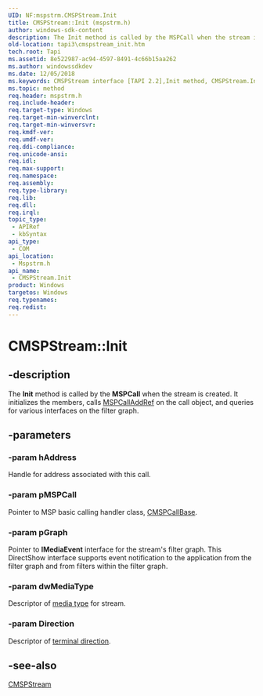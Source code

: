 ```yaml
---
UID: NF:mspstrm.CMSPStream.Init
title: CMSPStream::Init (mspstrm.h)
author: windows-sdk-content
description: The Init method is called by the MSPCall when the stream is created. It initializes the members, calls MSPCallAddRef on the call object, and queries for various interfaces on the filter graph.
old-location: tapi3\cmspstream_init.htm
tech.root: Tapi
ms.assetid: 8e522987-ac94-4597-8491-4c66b15aa262
ms.author: windowssdkdev
ms.date: 12/05/2018
ms.keywords: CMSPStream interface [TAPI 2.2],Init method, CMSPStream.Init, CMSPStream::Init, Init, Init method [TAPI 2.2], Init method [TAPI 2.2],CMSPStream interface, _tapi3_cmspstream_init, mspstrm/CMSPStream::Init, tapi3.cmspstream_init
ms.topic: method
req.header: mspstrm.h
req.include-header: 
req.target-type: Windows
req.target-min-winverclnt: 
req.target-min-winversvr: 
req.kmdf-ver: 
req.umdf-ver: 
req.ddi-compliance: 
req.unicode-ansi: 
req.idl: 
req.max-support: 
req.namespace: 
req.assembly: 
req.type-library: 
req.lib: 
req.dll: 
req.irql: 
topic_type:
 - APIRef
 - kbSyntax
api_type:
 - COM
api_location:
 - Mspstrm.h
api_name:
 - CMSPStream.Init
product: Windows
targetos: Windows
req.typenames: 
req.redist: 
---
```


# CMSPStream::Init


## -description


The 
<b>Init</b> method is called by the <b>MSPCall</b> when the stream is created. It initializes the members, calls 
<a href="https://msdn.microsoft.com/en-us/library/ms726525(v=VS.85).aspx">MSPCallAddRef</a> on the call object, and queries for various interfaces on the filter graph.


## -parameters




### -param hAddress

Handle for address associated with this call.


### -param pMSPCall

Pointer to MSP basic calling handler class, 
<a href="https://msdn.microsoft.com/en-us/library/ms726496(v=VS.85).aspx">CMSPCallBase</a>.


### -param pGraph

Pointer to <b>IMediaEvent</b> interface for the stream's filter graph. This DirectShow interface supports event notification to the application from the filter graph and from filters within the filter graph.


### -param dwMediaType

Descriptor of 
<a href="https://msdn.microsoft.com/3e418c9a-a008-4b94-b5d2-7c2eccb3bf87">media type</a> for stream.


### -param Direction

Descriptor of 
<a href="https://msdn.microsoft.com/55ef9df3-1b85-439b-8ecb-28e5069390b9">terminal direction</a>.


## -see-also




<a href="https://msdn.microsoft.com/en-us/library/ms726913(v=VS.85).aspx">CMSPStream</a>
 

 

